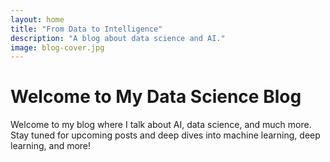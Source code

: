 ```yaml
---
layout: home
title: "From Data to Intelligence"
description: "A blog about data science and AI."
image: blog-cover.jpg
---
```


# Welcome to My Data Science Blog

Welcome to my blog where I talk about AI, data science, and much more. Stay tuned for upcoming posts and deep dives into machine learning, deep learning, and more!
